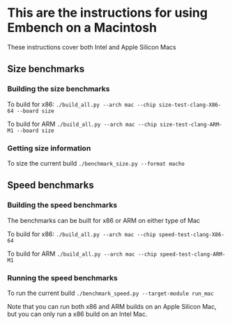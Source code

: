 # This are the instructions for using Embench on a Macintosh

These instructions cover both Intel and Apple Silicon Macs

## Size benchmarks

### Building the size benchmarks

To build for x86: `./build_all.py --arch mac --chip size-test-clang-X86-64 --board size`

To build for ARM `./build_all.py --arch mac --chip size-test-clang-ARM-M1 --board size`

### Getting size information

To size the current build `./benchmark_size.py --format macho`


## Speed benchmarks

### Building the speed benchmarks

The benchmarks can be built for x86 or ARM on either type of Mac

To build for x86: `./build_all.py --arch mac --chip speed-test-clang-X86-64`

To build for ARM `./build_all.py --arch mac --chip speed-test-clang-ARM-M1`

### Running the speed benchmarks

To run the current build `./benchmark_speed.py --target-module run_mac`

Note that you can run both x86 and ARM
builds on an Apple Silicon Mac, but you can only run a x86 build on an Intel Mac.
